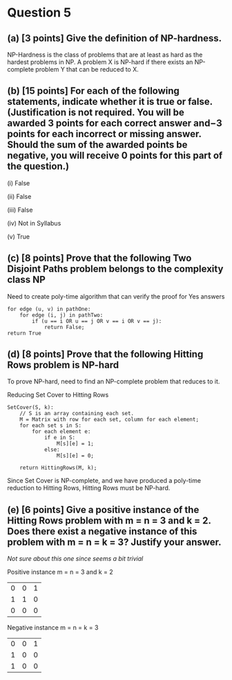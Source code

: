 # Question 5

## (a) [3 points] Give the definition of NP-hardness.

NP-Hardness is the class of problems that are at least as hard as the hardest problems in NP. A problem X is NP-hard if there exists an NP-complete problem Y that can be reduced to X.

## (b) [15 points] For each of the following statements, indicate whether it is true  or false. (Justification is not required. You will be awarded 3 points for each correct answer and−3 points for each incorrect or missing answer. Should the sum of the awarded points be negative, you will receive 0 points for this part of the question.)

(i) False

(ii) False

(iii) False

(iv) Not in Syllabus

(v) True

## (c) [8 points] Prove that the following Two Disjoint Paths problem belongs to the complexity class NP

Need to create poly-time algorithm that can verify the proof for Yes answers

```
for edge (u, v) in pathOne:
    for edge (i, j) in pathTwo:
        if (u == i OR u == j OR v == i OR v == j):
            return False;
return True
```

## (d) [8 points] Prove that the following Hitting Rows problem is NP-hard

To prove NP-hard, need to find an NP-complete problem that reduces to it.

Reducing Set Cover to Hitting Rows

```
SetCover(S, k):
    // S is an array containing each set.
    M = Matrix with row for each set, column for each element;
    for each set s in S:
        for each element e:
            if e in S:
                M[s][e] = 1;
            else:
                M[s][e] = 0;

    return HittingRows(M, k);
```

Since Set Cover is NP-complete, and we have produced a poly-time reduction to Hitting Rows, Hitting Rows must be NP-hard.

## (e) [6 points] Give a positive instance of the Hitting Rows problem with m = n = 3 and k = 2. Does there exist a negative instance of this problem with m = n = k = 3? Justify your answer.

*Not sure about this one since seems a bit trivial*

Positive instance m = n = 3 and k = 2

||||
|-|-|-|
|0|0|1|
|1|1|0|
|0|0|0|

Negative instance m = n = k = 3

||||
|-|-|-|
|0|0|1|
|1|0|0|
|1|0|0|
